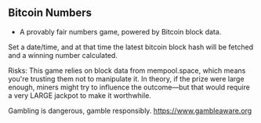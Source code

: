 ## Bitcoin Numbers

- A provably fair numbers game, powered by Bitcoin block data.

Set a date/time, and at that time the latest bitcoin block hash will be fetched and a winning number calculated.

Risks: This game relies on block data from mempool.space, which means you're trusting them not to manipulate it. In theory, if the prize were large enough, miners might try to influence the outcome—but that would require a very LARGE jackpot to make it worthwhile.

Gambling is dangerous, gamble responsibly.
https://www.gambleaware.org
